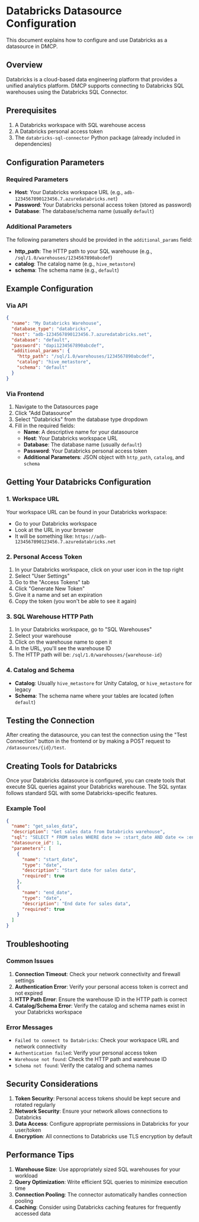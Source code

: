 # Databricks Datasource Configuration

This document explains how to configure and use Databricks as a datasource in DMCP.

## Overview

Databricks is a cloud-based data engineering platform that provides a unified analytics platform. DMCP supports connecting to Databricks SQL warehouses using the Databricks SQL Connector.

## Prerequisites

1. A Databricks workspace with SQL warehouse access
2. A Databricks personal access token
3. The `databricks-sql-connector` Python package (already included in dependencies)

## Configuration Parameters

### Required Parameters

- **Host**: Your Databricks workspace URL (e.g., `adb-1234567890123456.7.azuredatabricks.net`)
- **Password**: Your Databricks personal access token (stored as password)
- **Database**: The database/schema name (usually `default`)

### Additional Parameters

The following parameters should be provided in the `additional_params` field:

- **http_path**: The HTTP path to your SQL warehouse (e.g., `/sql/1.0/warehouses/1234567890abcdef`)
- **catalog**: The catalog name (e.g., `hive_metastore`)
- **schema**: The schema name (e.g., `default`)

## Example Configuration

### Via API

```json
{
  "name": "My Databricks Warehouse",
  "database_type": "databricks",
  "host": "adb-1234567890123456.7.azuredatabricks.net",
  "database": "default",
  "password": "dapi1234567890abcdef",
  "additional_params": {
    "http_path": "/sql/1.0/warehouses/1234567890abcdef",
    "catalog": "hive_metastore",
    "schema": "default"
  }
}
```

### Via Frontend

1. Navigate to the Datasources page
2. Click "Add Datasource"
3. Select "Databricks" from the database type dropdown
4. Fill in the required fields:
   - **Name**: A descriptive name for your datasource
   - **Host**: Your Databricks workspace URL
   - **Database**: The database name (usually `default`)
   - **Password**: Your Databricks personal access token
   - **Additional Parameters**: JSON object with `http_path`, `catalog`, and `schema`

## Getting Your Databricks Configuration

### 1. Workspace URL

Your workspace URL can be found in your Databricks workspace:
- Go to your Databricks workspace
- Look at the URL in your browser
- It will be something like: `https://adb-1234567890123456.7.azuredatabricks.net`

### 2. Personal Access Token

1. In your Databricks workspace, click on your user icon in the top right
2. Select "User Settings"
3. Go to the "Access Tokens" tab
4. Click "Generate New Token"
5. Give it a name and set an expiration
6. Copy the token (you won't be able to see it again)

### 3. SQL Warehouse HTTP Path

1. In your Databricks workspace, go to "SQL Warehouses"
2. Select your warehouse
3. Click on the warehouse name to open it
4. In the URL, you'll see the warehouse ID
5. The HTTP path will be: `/sql/1.0/warehouses/{warehouse-id}`

### 4. Catalog and Schema

- **Catalog**: Usually `hive_metastore` for Unity Catalog, or `hive_metastore` for legacy
- **Schema**: The schema name where your tables are located (often `default`)

## Testing the Connection

After creating the datasource, you can test the connection using the "Test Connection" button in the frontend or by making a POST request to `/datasources/{id}/test`.

## Creating Tools for Databricks

Once your Databricks datasource is configured, you can create tools that execute SQL queries against your Databricks warehouse. The SQL syntax follows standard SQL with some Databricks-specific features.

### Example Tool

```json
{
  "name": "get_sales_data",
  "description": "Get sales data from Databricks warehouse",
  "sql": "SELECT * FROM sales WHERE date >= :start_date AND date <= :end_date",
  "datasource_id": 1,
  "parameters": [
    {
      "name": "start_date",
      "type": "date",
      "description": "Start date for sales data",
      "required": true
    },
    {
      "name": "end_date",
      "type": "date",
      "description": "End date for sales data",
      "required": true
    }
  ]
}
```

## Troubleshooting

### Common Issues

1. **Connection Timeout**: Check your network connectivity and firewall settings
2. **Authentication Error**: Verify your personal access token is correct and not expired
3. **HTTP Path Error**: Ensure the warehouse ID in the HTTP path is correct
4. **Catalog/Schema Error**: Verify the catalog and schema names exist in your Databricks workspace

### Error Messages

- `Failed to connect to Databricks`: Check your workspace URL and network connectivity
- `Authentication failed`: Verify your personal access token
- `Warehouse not found`: Check the HTTP path and warehouse ID
- `Schema not found`: Verify the catalog and schema names

## Security Considerations

1. **Token Security**: Personal access tokens should be kept secure and rotated regularly
2. **Network Security**: Ensure your network allows connections to Databricks
3. **Data Access**: Configure appropriate permissions in Databricks for your user/token
4. **Encryption**: All connections to Databricks use TLS encryption by default

## Performance Tips

1. **Warehouse Size**: Use appropriately sized SQL warehouses for your workload
2. **Query Optimization**: Write efficient SQL queries to minimize execution time
3. **Connection Pooling**: The connector automatically handles connection pooling
4. **Caching**: Consider using Databricks caching features for frequently accessed data 
